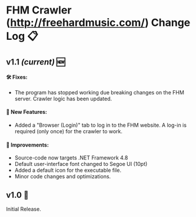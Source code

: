 # FHM Crawler (http://freehardmusic.com/) Change Log 📋

## v1.1 *(current)* 🆕

#### 🛠️ Fixes:
 - The program has stopped working due breaking changes on the FHM server. Crawler logic has been updated.

#### 🚀 New Features:
 - Added a "Browser (Login)" tab to log in to the FHM website. A log-in is required (only once) for the crawler to work.

#### 🌟 Improvements:
 - Source-code now targets .NET Framework 4.8
 - Default user-interface font changed to Segoe UI (10pt)
 - Added a default icon for the executable file.
 - Minor code changes and optimizations.
 
## v1.0 🔄
Initial Release.